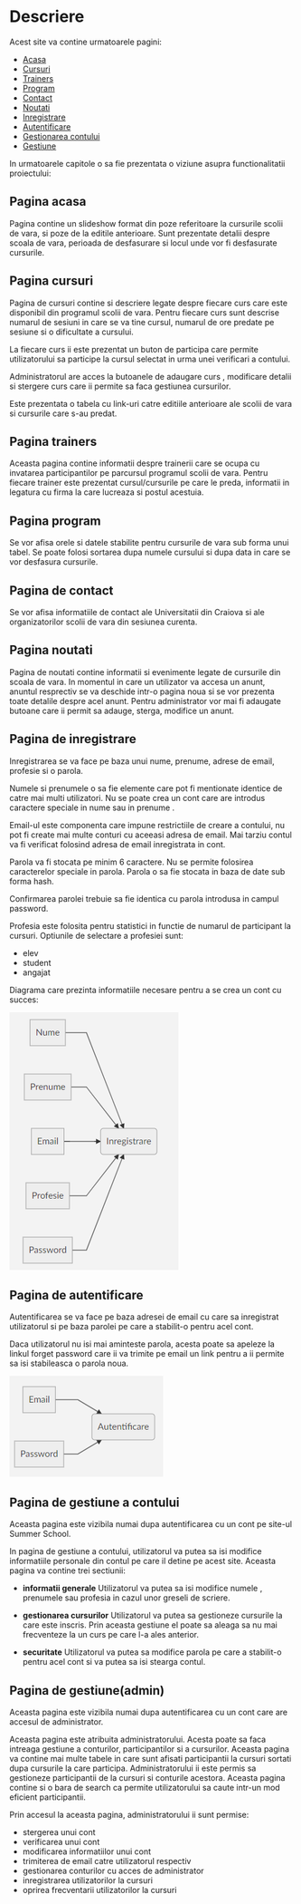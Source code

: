 # Descriere

Acest site va contine urmatoarele pagini:
* [Acasa](#pagina-acasa)
* [Cursuri](#pagina-cursuri)
* [Trainers](#pagina-trainers)
* [Program](#pagina-program)
* [Contact](#pagina-de-contact)
* [Noutati](#pagina-noutati)
* [Inregistrare](#pagina-de-inregistrare)
* [Autentificare](#pagina-de-autentificare)
* [Gestionarea contului](#pagina-de-gestiune-a-contului)
* [Gestiune](#pagina-de-gestiuneadmin)


In urmatoarele capitole o sa fie prezentata o viziune asupra functionalitatii proiectului:

## Pagina acasa

Pagina contine un slideshow format din poze referitoare la cursurile scolii de vara, si poze de la editile anterioare.
Sunt prezentate detalii despre scoala de vara, perioada de desfasurare si locul unde vor fi desfasurate cursurile.

## Pagina cursuri

Pagina de cursuri contine si descriere legate despre fiecare curs care este disponibil din programul scolii de vara.
Pentru fiecare curs sunt descrise numarul de sesiuni in care se va tine cursul, numarul de ore predate pe sesiune si o dificultate a cursului.

La fiecare curs ii este prezentat un buton de participa care permite utilizatorului sa participe la cursul selectat in urma unei verificari a contului.

Administratorul are acces la butoanele de adaugare curs , modificare detalii si stergere curs care ii permite sa faca gestiunea cursurilor.

Este prezentata o tabela cu link-uri catre editiile anterioare ale scolii de vara si cursurile care s-au predat.

## Pagina trainers

Aceasta pagina contine informatii despre trainerii care se ocupa cu invatarea participantilor pe parcursul programul scolii de vara.
Pentru fiecare trainer este prezentat cursul/cursurile pe care le preda, informatii in legatura cu firma la care lucreaza si postul acestuia.

## Pagina program

Se vor afisa orele si datele stabilite pentru cursurile de vara sub forma unui tabel. Se poate folosi sortarea dupa numele cursului si dupa data in care se vor desfasura cursurile.


## Pagina de contact

Se vor afisa informatiile de contact ale Universitatii din Craiova si ale organizatorilor scolii de vara din sesiunea curenta.


## Pagina noutati

Pagina de noutati contine informatii si evenimente legate de cursurile din scoala de vara.
In momentul in care un utilizator va accesa un anunt, anuntul resprectiv se va deschide intr-o pagina noua si se vor prezenta toate detalile despre acel anunt.
Pentru administrator vor mai fi adaugate butoane care ii permit sa adauge, sterga, modifice un anunt.

## Pagina de inregistrare

Inregistrarea se va face pe baza unui nume, prenume, adrese de email, profesie si o parola.

Numele si prenumele o sa fie elemente care pot fi mentionate identice de catre mai multi utilizatori. Nu se poate crea un cont care are introdus caractere speciale in nume sau in prenume .

Email-ul este componenta care impune restrictiile de creare a contului, nu pot fi create mai multe conturi cu aceeasi adresa de email. Mai tarziu contul va fi verificat folosind adresa de email inregistrata in cont.

Parola va fi stocata pe minim 6 caractere. Nu se permite folosirea caracterelor speciale in parola. Parola o sa fie stocata in baza de date sub forma hash.

Confirmarea parolei trebuie sa fie identica cu parola introdusa in campul password.

Profesia este folosita pentru statistici in functie de numarul de participant la cursuri. Optiunile de selectare a profesiei sunt:
* elev
* student
* angajat

Diagrama care prezinta informatiile necesare pentru a se crea un cont cu succes:

![alt text](https://github.com/karmatime/summer-school/blob/master/Register.png "Register")

## Pagina de autentificare

Autentificarea se va face pe baza adresei de email cu care sa inregistrat utilizatorul si pe baza parolei pe care a stabilit-o pentru acel cont.

Daca utilizatorul nu isi mai aminteste parola, acesta poate sa apeleze la linkul forget password care ii va trimite pe email un link pentru a ii permite sa isi stabileasca o parola noua.

![alt text](https://github.com/karmatime/summer-school/blob/master/Login.png "Login")

## Pagina de gestiune a contului

Aceasta pagina este vizibila numai dupa autentificarea cu un cont pe site-ul Summer School.

In pagina de gestiune a contului, utilizatorul va putea sa isi modifice informatiile personale din contul pe care il detine pe acest site.
Aceasta pagina va contine trei sectiunii:

 * **informatii generale**
 Utilizatorul va putea sa isi modifice numele , prenumele sau profesia in cazul unor greseli de scriere.
 
 * **gestionarea cursurilor**
 Utilizatorul va putea sa gestioneze cursurile la care este inscris. Prin aceasta gestiune el poate sa aleaga sa nu mai frecventeze la un curs pe care l-a ales anterior.
 
 * **securitate**
  Utilizatorul va putea sa modifice parola pe care a stabilit-o pentru acel cont si va putea sa isi stearga contul.


## Pagina de gestiune(admin)

Aceasta pagina este vizibila numai dupa autentificarea cu un cont care are accesul de administrator.

Aceasta pagina este atribuita administratorului. Acesta poate sa faca intreaga gestiune a conturilor, participantilor si a cursurilor.
Aceasta pagina va contine mai multe tabele in care sunt afisati participantii la cursuri sortati dupa cursurile la care participa. Administratorului ii este permis sa gestioneze participantii de la cursuri si conturile acestora. Aceasta pagina contine si o bara de search ca permite utilizatorului sa caute intr-un mod eficient participantii.

Prin accesul la aceasta pagina, administratorului ii sunt permise:
* stergerea unui cont
* verificarea unui cont
* modificarea informatiilor unui cont
* trimiterea de email catre utilizatorul respectiv
* gestionarea conturilor cu acces de administrator
* inregistrarea utilizatorilor la cursuri
* oprirea frecventarii utilizatorilor la cursuri
